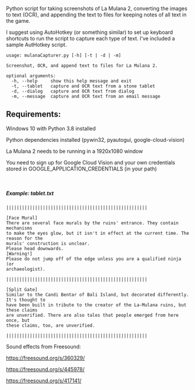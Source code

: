 Python script for taking screenshots of La Mulana 2, converting the images to text (OCR), and appending the text to files for keeping notes of all text in the game.

I suggest using AutoHotkey (or something similar) to set up keyboard shortcuts to run the script to capture each type of text.  I've included a sample AutHotkey script.

```
usage: mulanaCapturer.py [-h] [-t | -d | -m]

Screenshot, OCR, and append text to files for La Mulana 2.

optional arguments:
  -h, --help     show this help message and exit
  -t, --tablet   capture and OCR text from a stone tablet
  -d, --dialog   capture and OCR text from dialog
  -m, --message  capture and OCR text from an email message
```

## Requirements:

Windows 10 with Python 3.8 installed

Python dependencies installed (pywin32, pyautogui, google-cloud-vision)

La Mulana 2 needs to be running in a 1920x1080 window

You need to sign up for Google Cloud Vision and your own credentials stored in GOOGLE_APPLICATION_CREDENTIALS (in your path)

&nbsp;

##### Example: tablet.txt
```
||||||||||||||||||||||||||||||||||||||||||||||||||||||

[Face Mural]
There are several face murals by the ruins' entrance. They contain mechanisms
to make the eyes glow, but it isn't in effect at the current time. The reason for the
murals' construction is unclear.
Please head downwards.
[Warning!]
Please do not jump off of the edge unless you are a qualified ninja (or
archaeologist).

||||||||||||||||||||||||||||||||||||||||||||||||||||||

[Split Gate]
Similar to the Candi Bentar of Bali Island, but decorated differently. It's thought to
have been built in tribute to the creator of the La-Mulana ruins, but these claims
are unverified. There are also tales that people emerged from here once, but
these claims, too, are unverified.

||||||||||||||||||||||||||||||||||||||||||||||||||||||
```

Sound effects from Freesound:

https://freesound.org/s/360329/

https://freesound.org/s/445978/

https://freesound.org/s/417141/
